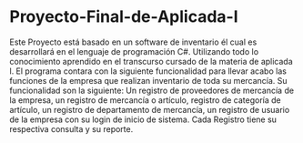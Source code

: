 # Proyecto-Final-de-Aplicada-l
Este Proyecto está basado en un software de inventario él cual es desarrollará en el lenguaje de programación C#. Utilizando todo lo conocimiento aprendido en el transcurso cursado de la materia de aplicada l. El programa contara con la siguiente funcionalidad para llevar acabo las funciones de la empresa que realizan inventario de toda su mercancía.
Su funcionalidad son la siguiente:
 Un registro de proveedores de mercancía de la empresa, un registro de mercancía o artículo, registro de categoría de artículo, un registro de departamento de mercancía, un registro de usuario de la empresa con su login de inicio de sistema. Cada Registro tiene su respectiva consulta y su reporte.
